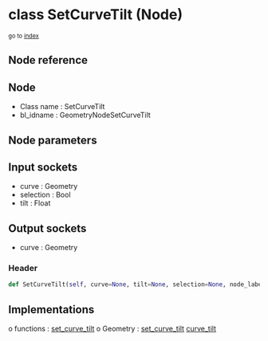 # class SetCurveTilt (Node)

<sub>go to [index](/docs/index.md)</sub>

## Node reference

Node
----
 - Class name : SetCurveTilt
 - bl_idname : GeometryNodeSetCurveTilt

Node parameters
---------------

Input sockets
-------------
 - curve : Geometry
 - selection : Bool
 - tilt : Float

Output sockets
--------------
 - curve : Geometry

### Header

``` python
def SetCurveTilt(self, curve=None, tilt=None, selection=None, node_label=None, node_color=None):
```

## Implementations

o functions : [set_curve_tilt](#set_curve_tilt)
o Geometry : [set_curve_tilt](#set_curve_tilt) [curve_tilt](#curve_tilt) 

